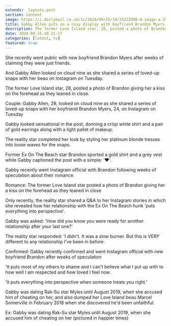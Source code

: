 ```yaml
---
extends: _layouts.post
section: content
image: https://i.dailymail.co.uk/1s/2020/09/15/19/33222098-0-image-a-25_1600196131579.jpg 
title: Gabby Allen puts on a cosy display with boyfriend Brandon Myers in loved-up Instagram photos 
description: The former Love Island star, 28, posted a photo of Brandon giving her a kiss on the forehead as they leaned in close. 
date: 2020-09-15-20-21-17 
categories: [latest, tv] 
featured: true 
--- 
```

She recently went public with new boyfriend Brandon Myers after weeks of claiming they were just friends.

And Gabby Allen looked on cloud nine as she shared a series of loved-up snaps with her beau on Instagram on Tuesday.

The former Love Island star, 28, posted a photo of Brandon giving her a kiss on the forehead as they leaned in close.

Couple: Gabby Allen, 28, looked on cloud nine as she shared a series of loved-up snaps with her boyfriend Brandon Myers, 24, on Instagram on Tuesday

Gabby looked sensational in the post, donning a crisp white shirt and a pair of gold earrings along with a light pallet of makeup.

The reality star completed her look by styling her platinum blonde tresses into loose waves for the snaps. 

Former Ex On The Beach star Brandon sported a gold shirt and a grey vest while Gabby captioned the post with a simple: '❤️'.

Gabby recently went Instagram official with Brandon following weeks of speculation about their romance. 

Romance: The former Love Island star posted a photo of Brandon giving her a kiss on the forehead as they leaned in close

Only recently, the reality star shared a Q&A to her Instagram stories in which she revealed how her relationship with the Ex On The Beach hunk 'puts everything into perspective'.

Gabby was asked: 'How did you know you were ready for another relationship after your last one?'

The reality star responded: 'I didn't. It was a slow burner. But this is VERY different to any relationship I've been in before.

Confirmed: Gabby recently confirmed and went Instagram official with new boyfriend Brandon after weeks of speculation

'It puts most of my others to shame and I can't believe what I put up with to how well I am respected and how loved I feel now.

'It puts everything into perspective when someone treats you right.'

Gabby was dating Rak-Su star Myles until August 2019, when she accused him of cheating on her, and also dumped her Love Island beau Marcel Somerville in February 2018 when she discovered he'd been unfaithful.

Ex: Gabby was dating Rak-Su star Myles until August 2019, when she accused him of cheating on her (pictured in happier times)  

